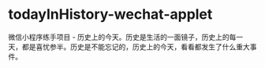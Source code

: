 # todayInHistory-wechat-applet
微信小程序练手项目 - 历史上的今天。历史是生活的一面镜子，历史上的每一天，都是喜忧参半。历史是不能忘记的，历史上的今天，看看都发生了什么重大事件。
